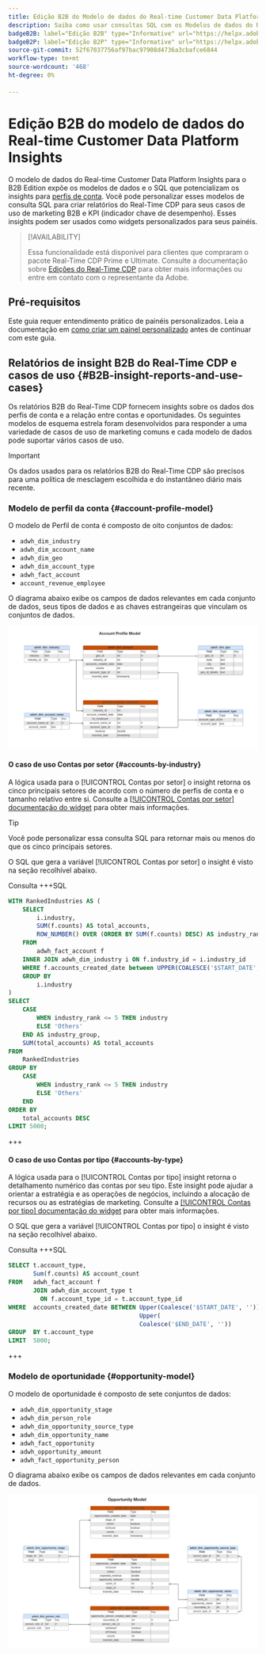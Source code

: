 ```yaml
---
title: Edição B2B do Modelo de dados do Real-time Customer Data Platform Insights
description: Saiba como usar consultas SQL com os Modelos de dados do Real-time Customer Data Platform Insights (B2B Edition) para personalizar seus próprios relatórios do Real-Time CDP para seus casos de uso de marketing e KPI.
badgeB2B: label="Edição B2B" type="Informative" url="https://helpx.adobe.com/legal/product-descriptions/real-time-customer-data-platform-b2b-edition-prime-and-ultimate-packages.html newtab=true"
badgeB2P: label="Edição B2P" type="Informative" url="https://helpx.adobe.com/legal/product-descriptions/real-time-customer-data-platform-b2p-edition-prime-and-ultimate-packages.html newtab=true"
source-git-commit: 52f67037756af97bac97908d4736a3cbafce6844
workflow-type: tm+mt
source-wordcount: '468'
ht-degree: 0%

---
```


# Edição B2B do modelo de dados do Real-time Customer Data Platform Insights

O modelo de dados do Real-time Customer Data Platform Insights para o B2B Edition expõe os modelos de dados e o SQL que potencializam os insights para [perfis de conta](https://experienceleague.adobe.com/en/docs/experience-platform/rtcdp/account/account-profile-overview). Você pode personalizar esses modelos de consulta SQL para criar relatórios do Real-Time CDP para seus casos de uso de marketing B2B e KPI (indicador chave de desempenho). Esses insights podem ser usados como widgets personalizados para seus painéis.

>[!AVAILABILITY]
>
>Essa funcionalidade está disponível para clientes que compraram o pacote Real-Time CDP Prime e Ultimate. Consulte a documentação sobre [Edições do Real-Time CDP](../../rtcdp/overview.md#rtcdp-editions) para obter mais informações ou entre em contato com o representante da Adobe.

<!-- 
See the query accelerated store reporting insights documentation to learn [how to build a reporting insights data model through Query Service for use with accelerated store data and user-defined dashboards](../../query-service/data-distiller/customizable-insights/reporting-insights-data-model.md).
 -->

## Pré-requisitos

Este guia requer entendimento prático de painéis personalizados. Leia a documentação em [como criar um painel personalizado](../user-defined-dashboards.md) antes de continuar com este guia.

## Relatórios de insight B2B do Real-Time CDP e casos de uso {#B2B-insight-reports-and-use-cases}

Os relatórios B2B do Real-Time CDP fornecem insights sobre os dados dos perfis de conta e a relação entre contas e oportunidades. Os seguintes modelos de esquema estrela foram desenvolvidos para responder a uma variedade de casos de uso de marketing comuns e cada modelo de dados pode suportar vários casos de uso.

>[!IMPORTANT]
>
>Os dados usados para os relatórios B2B do Real-Time CDP são precisos para uma política de mesclagem escolhida e do instantâneo diário mais recente.

### Modelo de perfil da conta {#account-profile-model}

O modelo de Perfil de conta é composto de oito conjuntos de dados:

- `adwh_dim_industry`
- `adwh_dim_account_name`
- `adwh_dim_geo`
- `adwh_dim_account_type`
- `adwh_fact_account`
- `account_revenue_employee`

O diagrama abaixo exibe os campos de dados relevantes em cada conjunto de dados, seus tipos de dados e as chaves estrangeiras que vinculam os conjuntos de dados.

![O diagrama relacional de entidade para o modelo de Perfil de Conta.](../images/data-models/account-profile-model.png)

#### O caso de uso Contas por setor {#accounts-by-industry}

A lógica usada para o [!UICONTROL Contas por setor] o insight retorna os cinco principais setores de acordo com o número de perfis de conta e o tamanho relativo entre si. Consulte a [[!UICONTROL Contas por setor] documentação do widget](../guides/account-profiles.md#accounts-by-industry) para obter mais informações.

>[!TIP]
>
>Você pode personalizar essa consulta SQL para retornar mais ou menos do que os cinco principais setores.

O SQL que gera a variável [!UICONTROL Contas por setor] o insight é visto na seção recolhível abaixo.

Consulta +++SQL

```sql
WITH RankedIndustries AS (
    SELECT
        i.industry,
        SUM(f.counts) AS total_accounts,
        ROW_NUMBER() OVER (ORDER BY SUM(f.counts) DESC) AS industry_rank
    FROM
        adwh_fact_account f
    INNER JOIN adwh_dim_industry i ON f.industry_id = i.industry_id
    WHERE f.accounts_created_date between UPPER(COALESCE('$START_DATE', '')) and UPPER(COALESCE('$END_DATE', ''))
    GROUP BY
        i.industry
)
SELECT
    CASE
        WHEN industry_rank <= 5 THEN industry
        ELSE 'Others'
    END AS industry_group,
    SUM(total_accounts) AS total_accounts
FROM
    RankedIndustries
GROUP BY
    CASE
        WHEN industry_rank <= 5 THEN industry
        ELSE 'Others'
    END
ORDER BY
    total_accounts DESC
LIMIT 5000;
```

+++

#### O caso de uso Contas por tipo {#accounts-by-type}

A lógica usada para o [!UICONTROL Contas por tipo] insight retorna o detalhamento numérico das contas por seu tipo. Este insight pode ajudar a orientar a estratégia e as operações de negócios, incluindo a alocação de recursos ou as estratégias de marketing. Consulte a [[!UICONTROL Contas por tipo] documentação do widget](../guides/account-profiles.md#accounts-by-type) para obter mais informações.

O SQL que gera a variável [!UICONTROL Contas por tipo] o insight é visto na seção recolhível abaixo.

Consulta +++SQL

```sql
SELECT t.account_type,
       Sum(f.counts) AS account_count
FROM   adwh_fact_account f
       JOIN adwh_dim_account_type t
         ON f.account_type_id = t.account_type_id
WHERE  accounts_created_date BETWEEN Upper(Coalesce('$START_DATE', '')) AND
                                     Upper(
                                     Coalesce('$END_DATE', ''))
GROUP  BY t.account_type
LIMIT  5000; 
```

+++

### Modelo de oportunidade {#opportunity-model}

O modelo de oportunidade é composto de sete conjuntos de dados:

- `adwh_dim_opportunity_stage`
- `adwh_dim_person_role`
- `adwh_dim_opportunity_source_type`
- `adwh_dim_opportunity_name`
- `adwh_fact_opportunity`
- `adwh_opportunity_amount`
- `adwh_fact_opportunity_person`

O diagrama abaixo exibe os campos de dados relevantes em cada conjunto de dados.

![O diagrama relacional da entidade para o Modelo de oportunidade.](../images/data-models/opportunity-model.png)
